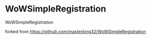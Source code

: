 # WoWSimpleRegistration
WoWSimpleRegistration

forked from https://github.com/masterking32/WoWSimpleRegistration